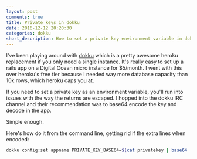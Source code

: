 ```yaml
---
layout: post
comments: true
title: Private keys in dokku
date: 2016-12-12 20:20:30
categories: dokku
short_description: How to set a private key environment variable in dokku
---
```


I've been playing around with [dokku](https://github.com/dokku/dokku) which is a pretty awesome heroku replacement
if you only need a single instance. It's really easy to set up a rails app on a Digital Ocean micro instance
for $5/month. I went with this over heroku's free tier because I needed way more database capacity than 10k rows,
which heroku caps you at.

If you need to set a private key as an environment variable, you'll run into issues with the way the returns are
escaped. I hopped into the dokku IRC channel and their recommendation was to base64 encode the key and decode in
the app.

Simple enough.

Here's how do it from the command line, getting rid if the extra lines when encoded:

```bash
dokku config:set appname PRIVATE_KEY_BASE64=$(cat privatekey | base64 | sed ':a;N;$!ba;s/\n//g')
```
